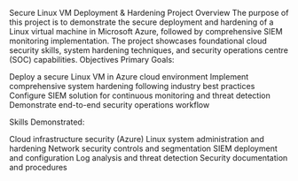Secure Linux VM Deployment & Hardening
Project Overview
The purpose of this project is to demonstrate the secure deployment and hardening of a Linux virtual machine in Microsoft Azure, followed by comprehensive SIEM monitoring implementation. The project showcases foundational cloud security skills, system hardening techniques, and security operations centre (SOC) capabilities.
Objectives
Primary Goals:

Deploy a secure Linux VM in Azure cloud environment
Implement comprehensive system hardening following industry best practices
Configure SIEM solution for continuous monitoring and threat detection
Demonstrate end-to-end security operations workflow

Skills Demonstrated:

Cloud infrastructure security (Azure)
Linux system administration and hardening
Network security controls and segmentation
SIEM deployment and configuration
Log analysis and threat detection
Security documentation and procedures